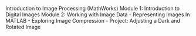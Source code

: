Introduction to Image Processing (MathWorks)
Module 1: Introduction to Digital Images
Module 2: Working with Image Data
    - Representing Images In MATLAB
    - Exploring Image Compression
    - Project: Adjusting a Dark and Rotated Image
